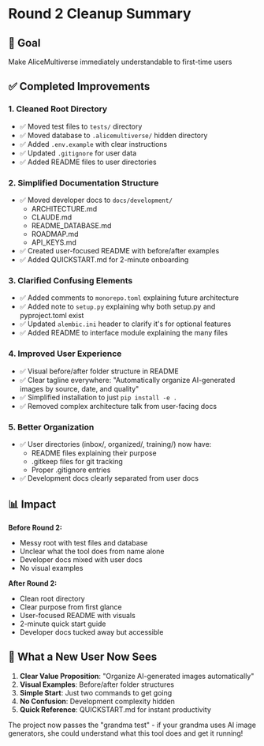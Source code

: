 # Round 2 Cleanup Summary

## 🎯 Goal
Make AliceMultiverse immediately understandable to first-time users

## ✅ Completed Improvements

### 1. Cleaned Root Directory
- ✅ Moved test files to `tests/` directory
- ✅ Moved database to `.alicemultiverse/` hidden directory
- ✅ Added `.env.example` with clear instructions
- ✅ Updated `.gitignore` for user data
- ✅ Added README files to user directories

### 2. Simplified Documentation Structure
- ✅ Moved developer docs to `docs/development/`
  - ARCHITECTURE.md
  - CLAUDE.md
  - README_DATABASE.md
  - ROADMAP.md
  - API_KEYS.md
- ✅ Created user-focused README with before/after examples
- ✅ Added QUICKSTART.md for 2-minute onboarding

### 3. Clarified Confusing Elements
- ✅ Added comments to `monorepo.toml` explaining future architecture
- ✅ Added note to `setup.py` explaining why both setup.py and pyproject.toml exist
- ✅ Updated `alembic.ini` header to clarify it's for optional features
- ✅ Added README to interface module explaining the many files

### 4. Improved User Experience
- ✅ Visual before/after folder structure in README
- ✅ Clear tagline everywhere: "Automatically organize AI-generated images by source, date, and quality"
- ✅ Simplified installation to just `pip install -e .`
- ✅ Removed complex architecture talk from user-facing docs

### 5. Better Organization
- ✅ User directories (inbox/, organized/, training/) now have:
  - README files explaining their purpose
  - .gitkeep files for git tracking
  - Proper .gitignore entries
- ✅ Development docs clearly separated from user docs

## 📊 Impact

**Before Round 2:**
- Messy root with test files and database
- Unclear what the tool does from name alone
- Developer docs mixed with user docs
- No visual examples

**After Round 2:**
- Clean root directory
- Clear purpose from first glance
- User-focused README with visuals
- 2-minute quick start guide
- Developer docs tucked away but accessible

## 🚀 What a New User Now Sees

1. **Clear Value Proposition**: "Organize AI-generated images automatically"
2. **Visual Examples**: Before/after folder structures
3. **Simple Start**: Just two commands to get going
4. **No Confusion**: Development complexity hidden
5. **Quick Reference**: QUICKSTART.md for instant productivity

The project now passes the "grandma test" - if your grandma uses AI image generators, she could understand what this tool does and get it running!
